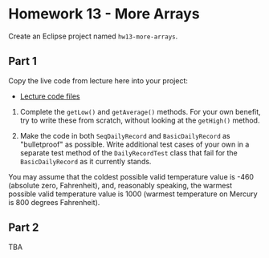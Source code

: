 # Homework 13 - More Arrays

Create an Eclipse project named `hw13-more-arrays`.

## Part 1

Copy the live code from lecture here into your project:
- [Lecture code files](./live/)

1. Complete the `getLow()` and `getAverage()` methods. For your own benefit, try to write these from scratch, without looking at the `getHigh()` method.

2. Make the code in both `SeqDailyRecord` and `BasicDailyRecord` as "bulletproof" as possible. Write additional test cases of your own in a separate test method of the `DailyRecordTest` class that fail for the `BasicDailyRecord` as it currently stands.

You may assume that the coldest possible valid temperature value is -460 (absolute zero, Fahrenheit), and, reasonably speaking, the warmest possible valid temperature value is 1000 (warmest temperature on Mercury is 800 degrees Fahrenheit). 



## Part 2 

TBA

